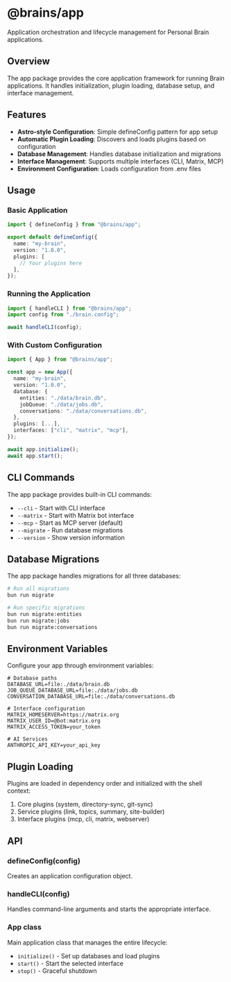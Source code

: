# @brains/app

Application orchestration and lifecycle management for Personal Brain applications.

## Overview

The app package provides the core application framework for running Brain applications. It handles initialization, plugin loading, database setup, and interface management.

## Features

- **Astro-style Configuration**: Simple defineConfig pattern for app setup
- **Automatic Plugin Loading**: Discovers and loads plugins based on configuration
- **Database Management**: Handles database initialization and migrations
- **Interface Management**: Supports multiple interfaces (CLI, Matrix, MCP)
- **Environment Configuration**: Loads configuration from .env files

## Usage

### Basic Application

```typescript
import { defineConfig } from "@brains/app";

export default defineConfig({
  name: "my-brain",
  version: "1.0.0",
  plugins: [
    // Your plugins here
  ],
});
```

### Running the Application

```typescript
import { handleCLI } from "@brains/app";
import config from "./brain.config";

await handleCLI(config);
```

### With Custom Configuration

```typescript
import { App } from "@brains/app";

const app = new App({
  name: "my-brain",
  version: "1.0.0",
  database: {
    entities: "./data/brain.db",
    jobQueue: "./data/jobs.db",
    conversations: "./data/conversations.db",
  },
  plugins: [...],
  interfaces: ["cli", "matrix", "mcp"],
});

await app.initialize();
await app.start();
```

## CLI Commands

The app package provides built-in CLI commands:

- `--cli` - Start with CLI interface
- `--matrix` - Start with Matrix bot interface
- `--mcp` - Start as MCP server (default)
- `--migrate` - Run database migrations
- `--version` - Show version information

## Database Migrations

The app package handles migrations for all three databases:

```bash
# Run all migrations
bun run migrate

# Run specific migrations
bun run migrate:entities
bun run migrate:jobs
bun run migrate:conversations
```

## Environment Variables

Configure your app through environment variables:

```env
# Database paths
DATABASE_URL=file:./data/brain.db
JOB_QUEUE_DATABASE_URL=file:./data/jobs.db
CONVERSATION_DATABASE_URL=file:./data/conversations.db

# Interface configuration
MATRIX_HOMESERVER=https://matrix.org
MATRIX_USER_ID=@bot:matrix.org
MATRIX_ACCESS_TOKEN=your_token

# AI Services
ANTHROPIC_API_KEY=your_api_key
```

## Plugin Loading

Plugins are loaded in dependency order and initialized with the shell context:

1. Core plugins (system, directory-sync, git-sync)
2. Service plugins (link, topics, summary, site-builder)
3. Interface plugins (mcp, cli, matrix, webserver)

## API

### defineConfig(config)

Creates an application configuration object.

### handleCLI(config)

Handles command-line arguments and starts the appropriate interface.

### App class

Main application class that manages the entire lifecycle:

- `initialize()` - Set up databases and load plugins
- `start()` - Start the selected interface
- `stop()` - Graceful shutdown